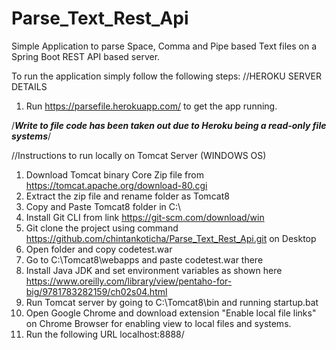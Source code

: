 # Parse_Text_Rest_Api

Simple Application to parse Space, Comma and Pipe based Text files on a Spring Boot REST API based server.

To run the application simply follow the following steps:
//HEROKU SERVER DETAILS
1. Run https://parsefile.herokuapp.com/ to get the app running.

/***Write to file code has been taken out due to Heroku being a read-only file systems***/

//Instructions to run locally on Tomcat Server (WINDOWS OS)
1. Download Tomcat binary Core Zip file from https://tomcat.apache.org/download-80.cgi
2. Extract the zip file and rename folder as Tomcat8
3. Copy and Paste Tomcat8 folder in C:\
4. Install Git CLI from link https://git-scm.com/download/win
5. Git clone the project using command https://github.com/chintankoticha/Parse_Text_Rest_Api.git on Desktop
6. Open folder and copy codetest.war
7. Go to C:\Tomcat8\webapps and paste codetest.war there
8. Install Java JDK and set environment variables as shown here https://www.oreilly.com/library/view/pentaho-for-big/9781783282159/ch02s04.html
8. Run Tomcat server by going to C:\Tomcat8\bin and running startup.bat
9. Open Google Chrome and download extension "Enable local file links" on Chrome Browser for enabling view to local files and systems.
10. Run the following URL
    localhost:8888/
